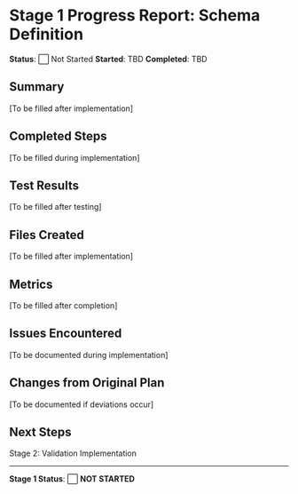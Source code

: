 # Stage 1 Progress Report: Schema Definition

**Status**: ⬜ Not Started
**Started**: TBD
**Completed**: TBD

## Summary

[To be filled after implementation]

## Completed Steps

[To be filled during implementation]

## Test Results

[To be filled after testing]

## Files Created

[To be filled after implementation]

## Metrics

[To be filled after completion]

## Issues Encountered

[To be documented during implementation]

## Changes from Original Plan

[To be documented if deviations occur]

## Next Steps

Stage 2: Validation Implementation

---

**Stage 1 Status**: ⬜ **NOT STARTED**
